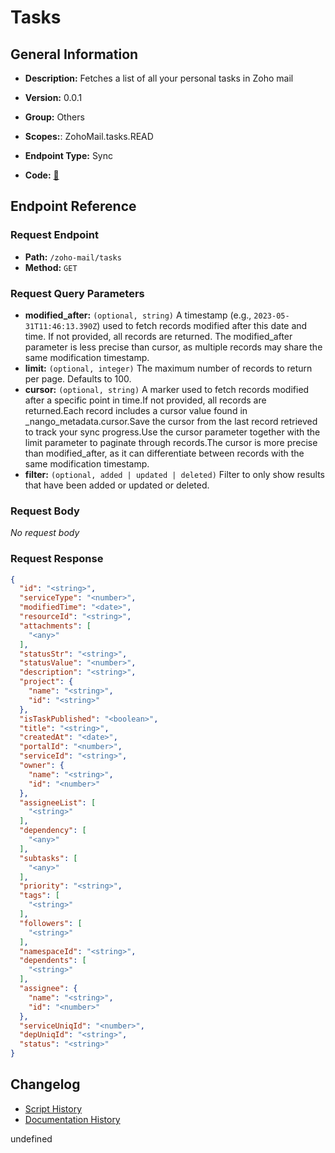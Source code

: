 # Tasks

## General Information

- **Description:** Fetches a list of all your personal tasks in Zoho mail

- **Version:** 0.0.1
- **Group:** Others
- **Scopes:**: ZohoMail.tasks.READ
- **Endpoint Type:** Sync
- **Code:** [🔗](https://github.com/NangoHQ/integration-templates/tree/main/integrations/zoho-mail/syncs/tasks.ts)


## Endpoint Reference

### Request Endpoint

- **Path:** `/zoho-mail/tasks`
- **Method:** `GET`

### Request Query Parameters

- **modified_after:** `(optional, string)` A timestamp (e.g., `2023-05-31T11:46:13.390Z`) used to fetch records modified after this date and time. If not provided, all records are returned. The modified_after parameter is less precise than cursor, as multiple records may share the same modification timestamp.
- **limit:** `(optional, integer)` The maximum number of records to return per page. Defaults to 100.
- **cursor:** `(optional, string)` A marker used to fetch records modified after a specific point in time.If not provided, all records are returned.Each record includes a cursor value found in _nango_metadata.cursor.Save the cursor from the last record retrieved to track your sync progress.Use the cursor parameter together with the limit parameter to paginate through records.The cursor is more precise than modified_after, as it can differentiate between records with the same modification timestamp.
- **filter:** `(optional, added | updated | deleted)` Filter to only show results that have been added or updated or deleted.

### Request Body

_No request body_

### Request Response

```json
{
  "id": "<string>",
  "serviceType": "<number>",
  "modifiedTime": "<date>",
  "resourceId": "<string>",
  "attachments": [
    "<any>"
  ],
  "statusStr": "<string>",
  "statusValue": "<number>",
  "description": "<string>",
  "project": {
    "name": "<string>",
    "id": "<string>"
  },
  "isTaskPublished": "<boolean>",
  "title": "<string>",
  "createdAt": "<date>",
  "portalId": "<number>",
  "serviceId": "<string>",
  "owner": {
    "name": "<string>",
    "id": "<number>"
  },
  "assigneeList": [
    "<string>"
  ],
  "dependency": [
    "<any>"
  ],
  "subtasks": [
    "<any>"
  ],
  "priority": "<string>",
  "tags": [
    "<string>"
  ],
  "followers": [
    "<string>"
  ],
  "namespaceId": "<string>",
  "dependents": [
    "<string>"
  ],
  "assignee": {
    "name": "<string>",
    "id": "<number>"
  },
  "serviceUniqId": "<number>",
  "depUniqId": "<string>",
  "status": "<string>"
}
```

## Changelog

- [Script History](https://github.com/NangoHQ/integration-templates/commits/main/integrations/zoho-mail/syncs/tasks.ts)
- [Documentation History](https://github.com/NangoHQ/integration-templates/commits/main/integrations/zoho-mail/syncs/tasks.md)

<!-- END  GENERATED CONTENT -->


undefined
